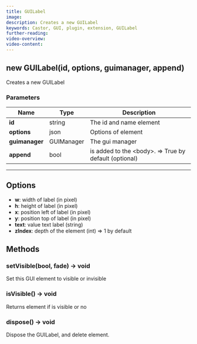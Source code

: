 ```yaml
---
title: GUILabel
image:  
description: Creates a new GUILabel
keywords: Castor, GUI, plugin, extension, GUILabel
further-reading:
video-overview: 
video-content:
---
```


## new GUILabel(id, options, guimanager, append)
Creates a new GUILabel

### Parameters
Name | Type | Description
---|---|---
**id** | string | The id and name element
**options** | json | Options of element
**guimanager** | GUIManager | The gui manager
**append** | bool | is added to the &lt;body&gt;. =&gt; True by default (optional)
---

## Options

* **w**: width of label (in pixel)
* **h**: height of label (in pixel)
* **x**: position left of label (in pixel)
* **y**: position top of label (in pixel)
* **text**: value text label (string)
* **zIndex**: depth of the element (int) =&gt; 1 by default

## Methods

### setVisible(bool, fade) → void
Set this GUI element to visible or invisible

### isVisible() → void
Returns element if is visible or no

### dispose() → void
Dispose the GUILabel, and delete element.
